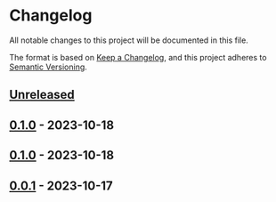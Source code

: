 # Changelog

All notable changes to this project will be documented in this file.

The format is based on [Keep a Changelog](https://keepachangelog.com/en/1.0.0/),
and this project adheres to [Semantic Versioning](https://semver.org/spec/v2.0.0.html).



## [Unreleased]

## [0.1.0] - 2023-10-18

## [0.1.0] - 2023-10-18

## [0.0.1] - 2023-10-17



[Unreleased]: https://github.com/giantswarm/markdown-to-slack-blocks-tool/compare/v0.1.0...HEAD
[0.1.0]: https://github.com/giantswarm/markdown-to-slack-blocks-tool/compare/v0.1.0...v0.1.0
[0.1.0]: https://github.com/giantswarm/markdown-to-slack-blocks-tool/compare/v0.0.1...v0.1.0
[0.0.1]: https://github.com/giantswarm/markdown-to-slack-blocks-tool/releases/tag/v0.0.1
